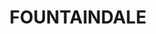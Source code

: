 ---
lastmod: '2025-04-06T06:05:20+00:00'
latitude: -33.333187
layout: suburb
longitude: 151.3433
postcode: '2258'
state: NSW
title: FOUNTAINDALE
url: /nsw/fountaindale/
---